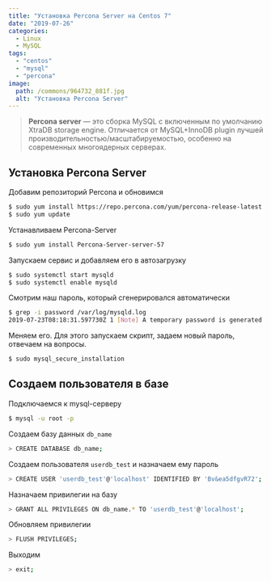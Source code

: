 ```yaml
---
title: "Установка Percona Server на Centos 7"
date: "2019-07-26"
categories: 
  - Linux
  - MySQL
tags: 
  - "centos"
  - "mysql"
  - "percona"
image:
  path: /commons/964732_881f.jpg
  alt: "Установка Percona Server"
---
```


> **Percona server** — это сборка MySQL с включенным по умолчанию XtraDB storage engine. Отличается от MySQL+InnoDB plugin лучшей производительностью/масштабируемостью, особенно на современных многоядерных серверах.

## Установка Percona Server

Добавим репозиторий Percona и обновимся

```sh
$ sudo yum install https://repo.percona.com/yum/percona-release-latest.noarch.rpm
$ sudo yum update
```

Устанавливаем Percona-Server

```sh
$ sudo yum install Percona-Server-server-57
```

Запускаем сервис и добавляем его в автозагрузку

```sh
$ sudo systemctl start mysqld
$ sudo systemctl enable mysqld
```

Смотрим наш пароль, который сгенерировался автоматически

```sh
$ grep -i password /var/log/mysqld.log
2019-07-23T08:18:31.597730Z 1 [Note] A temporary password is generated for root@localhost: %password%
```

Меняем его. Для этого запускаем скрипт, задаем новый пароль, отвечаем на вопросы.

```sh
$ sudo mysql_secure_installation
```

## Создаем пользователя в базе

Подключаемся к mysql-серверу

```sh
$ mysql -u root -p
```

Создаем базу данных `db_name`

```sh
> CREATE DATABASE db_name;
```

Создаем пользователя `userdb_test` и назначаем ему пароль

```sh
> CREATE USER 'userdb_test'@'localhost' IDENTIFIED BY 'Bv&ea5dfgvR72';
```

Назначаем привилегии на базу

```sh
> GRANT ALL PRIVILEGES ON db_name.* TO 'userdb_test'@'localhost';
```

Обновляем привилегии

```sh
> FLUSH PRIVILEGES;
```

Выходим

```sh
> exit;
```